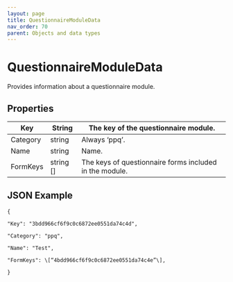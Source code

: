 ```yaml
---
layout: page
title: QuestionnaireModuleData
nav_order: 70
parent: Objects and data types
---
```


# QuestionnaireModuleData

Provides information about a questionnaire module.

## Properties

| Key | String | The key of the questionnaire module. |
| --- | --- | --- |
| Category | string | Always ‘ppq’. |
| Name | string | Name. |
| FormKeys | string \[\] | The keys of questionnaire forms included in the module. |

## JSON Example

```
{

"Key": "3bdd966cf6f9c0c6872ee0551da74c4d",

"Category": "ppq",

"Name": "Test",

"FormKeys": \[“4bdd966cf6f9c0c6872ee0551da74c4e”\],

}
```
